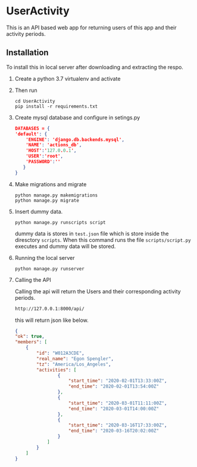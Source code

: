 # UserActivity
This is an API based web app for returning users of this app and their activity
periods.

## Installation
To install this in local server after downloading and extracting the respo.
1. Create a python 3.7 virtualenv and activate
2. Then run
    ```commandline
   cd UserActivity
   pip install -r requirements.txt 
   ```
3. Create mysql database and configure in setings.py
    ```json
    DATABASES = {
    'default': {
        'ENGINE': 'django.db.backends.mysql',
        'NAME': 'actions_db',
        'HOST':'127.0.0.1',
        'USER':'root',
        'PASSWORD':''
       }
    }
    ```
4. Make migrations and migrate
    ```commandline
   python manage.py makemigrations
   python manage.py migrate
    ```
5. Insert dummy data.
    ```commandline
   python manage.py runscripts script
    ```
   dummy data is stores in `test.json` file which is store inside the diresctory `scripts`.
   When this command runs the file `scripts/script.py` executes and dummy data will be stored.
   
6. Running the local server
    ```commandline
   python manage.py runserver
    ```
   
7. Calling the API

    Calling the api will return the Users and their corresponding activity periods.
    ```html
   http://127.0.0.1:8000/api/
    ```
    this will return json like below.
    ```json
   {
    "ok": true,
    "members": [
        {
            "id": "W012A3CDE",
            "real_name": "Egon Spengler",
            "tz": "America/Los_Angeles",
            "activities": [
                    {
                        "start_time": "2020-02-01T13:33:00Z",
                        "end_time": "2020-02-01T13:54:00Z"
                    },
                    {
                        "start_time": "2020-03-01T11:11:00Z",
                        "end_time": "2020-03-01T14:00:00Z"
                    },
                    {
                        "start_time": "2020-03-16T17:33:00Z",
                        "end_time": "2020-03-16T20:02:00Z"
                    }
                ]
            }
        ]
    }
    ```